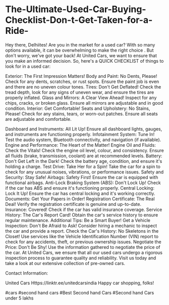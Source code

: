 # The-Ultimate-Used-Car-Buying-Checklist-Don-t-Get-Taken-for-a-Ride-

Hey there, Delhiites!  Are you in the market for a used car? With so many options available, it can be overwhelming to make the right choice . But don't worry, we've got your back!  At United Cars, we want to ensure that you make an informed decision. So, here's a QUICK CHECKLIST of things to look for in a used car:

Exterior: The First Impression Matters! 
Body and Paint: No Dents, Please!  Check for any dents, scratches, or rust spots. Ensure the paint job is even and there are no uneven colour tones.
Tires: Don't Get Deflated!  Check the tread depth, look for any signs of uneven wear, and ensure the tires are properly inflated.
Glass and Mirrors: A Clear View Ahead!  Inspect for any chips, cracks, or broken glass. Ensure all mirrors are adjustable and in good condition.
Interior: Get Comfortable! 
Seats and Upholstery: No Stains, Please! Check for any stains, tears, or worn-out patches. Ensure all seats are adjustable and comfortable.


Dashboard and Instruments: All Lit Up!  Ensure all dashboard lights, gauges, and instruments are functioning properly.
Infotainment System: Tune In!  Test the audio system, Bluetooth connectivity, and navigation (if available).
Engine and Performance: The Heart of the Matter! 
Engine Oil and Fluids: Check the Vitals!  Check the engine oil level, colour, and consistency. Ensure all fluids (brake, transmission, coolant) are at recommended levels.
Battery: Don't Get Left in the Dark!  Check the battery age, condition, and ensure it's holding a charge.
Test Drive: Take Her for a Spin!  Take the car for a spin to check for any unusual noises, vibrations, or performance issues.
Safety and Security: Stay Safe! 
Airbags: Safety First!  Ensure the car is equipped with functional airbags.
Anti-Lock Braking System (ABS): Don't Lock Up!  Check if the car has ABS and ensure it's functioning properly.
Central Locking: Lock It Up!  Ensure the car has central locking and it's working correctly.
Documents: Get Your Papers in Order! 
Registration Certificate: The Real Deal!  Verify the registration certificate is genuine and up-to-date.
Insurance: Covered!  Check if the car has valid insurance coverage.
Service History: The Car's Report Card!  Obtain the car's service history to ensure regular maintenance.
Additional Tips: Be a Smart Buyer! 
Get a Vehicle Inspection: Don't Be Afraid to Ask!  Consider hiring a mechanic to inspect the car and provide a report.
Check the Car's History: No Skeletons in the Closet!  Use services like the Vehicle Identification Number (VIN) report to check for any accidents, theft, or previous ownership issues.
Negotiate the Price: Don't Be Shy!  Use the information gathered to negotiate the price of the car.
At United Cars, we ensure that all our used cars undergo a rigorous inspection process to guarantee quality and reliability. Visit us today and take a look at our extensive collection of pre-owned cars.

Contact Information:

United Cars
Https://linktr.ee/unitedcarsindia
Happy car shopping, folks! 

#cars
#second hand cars
#Best Second hand Cars
#Second hand Cars under 5 lakhs
